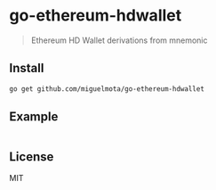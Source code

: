 # go-ethereum-hdwallet

> Ethereum HD Wallet derivations from mnemonic

## Install

```bash
go get github.com/miguelmota/go-ethereum-hdwallet
```

## Example

```go
```

## License

MIT
